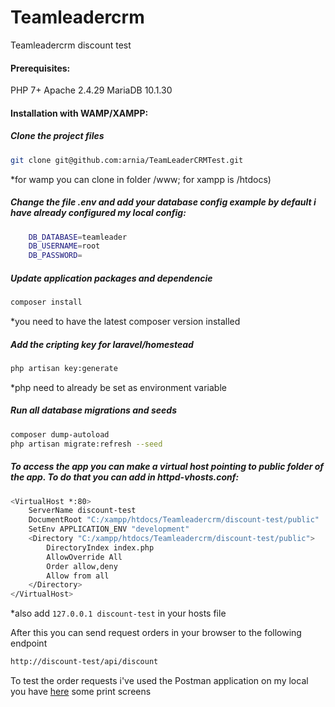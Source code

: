# Teamleadercrm

Teamleadercrm discount test

#### Prerequisites:

PHP 7+
Apache 2.4.29
MariaDB 10.1.30

#### Installation with WAMP/XAMPP:

##### Clone the project files
```bash
git clone git@github.com:arnia/TeamLeaderCRMTest.git
```
*for wamp you can clone in folder /www; for xampp is /htdocs)

##### Change the file .env and add your database config example by default i have already configured my local config:

```bash
    DB_DATABASE=teamleader
    DB_USERNAME=root
    DB_PASSWORD=
```

##### Update application packages and dependencie
```bash
composer install
```
*you need to have the latest composer version installed

##### Add the cripting key for laravel/homestead
```bash
php artisan key:generate
```
*php need to already be set as environment variable

##### Run all database migrations and seeds
```bash
composer dump-autoload
php artisan migrate:refresh --seed
```

##### To access the app you can make a virtual host pointing to public folder of the app. To do that you can add in httpd-vhosts.conf:
```bash
<VirtualHost *:80>
    ServerName discount-test
    DocumentRoot "C:/xampp/htdocs/Teamleadercrm/discount-test/public"
    SetEnv APPLICATION_ENV "development"
    <Directory "C:/xampp/htdocs/Teamleadercrm/discount-test/public">
        DirectoryIndex index.php
        AllowOverride All
        Order allow,deny
        Allow from all
    </Directory>
</VirtualHost>
```
*also add ```127.0.0.1 discount-test``` in your hosts file

After this you can send request orders in your browser to the following endpoint
```bash
http://discount-test/api/discount
```
To test the order requests i've used the Postman application on my local you have [here](/discount-test/postman_screens/) some print screens


